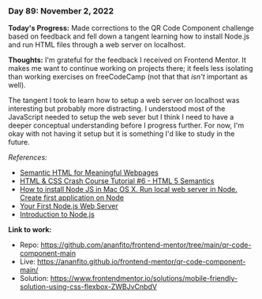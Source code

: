 ### Day 89: November 2, 2022

**Today's Progress:** Made corrections to the QR Code Component challenge based on feedback and fell down a tangent learning how to install Node.js and run HTML files through a web server on localhost.

**Thoughts:** I'm grateful for the feedback I received on Frontend Mentor. It makes me want to continue working on projects there; it feels less isolating than working exercises on freeCodeCamp (not that that *isn't* important as well).

The tangent I took to learn how to setup a web server on localhost was interesting but probably more distracting. I understood most of the JavaScript needed to setup the web sever but I think I need to have a deeper conceptual understanding before I progress further. For now, I'm okay with not having it setup but it is something I'd like to study in the future.

*References:*

- [Semantic HTML for Meaningful Webpages](https://seekbrevity.com/semantic-markup-important-web-design/)
- [HTML & CSS Crash Course Tutorial #6 - HTML 5 Semantics](https://youtu.be/kGW8Al_cga4)
- [How to install Node JS in Mac OS X. Run local web server in Node. Create first application on Node](https://youtu.be/uMPW_5jckOY)
- [Your First Node.js Web Server](https://youtu.be/VShtPwEkDD0)
- [Introduction to Node.js](https://nodejs.dev/en/learn/introduction-to-nodejs/)

**Link to work:**

- Repo: https://github.com/ananfito/frontend-mentor/tree/main/qr-code-component-main
- Live: https://ananfito.github.io/frontend-mentor/qr-code-component-main/
- Solution: https://www.frontendmentor.io/solutions/mobile-friendly-solution-using-css-flexbox-ZWBJvCnbdV
